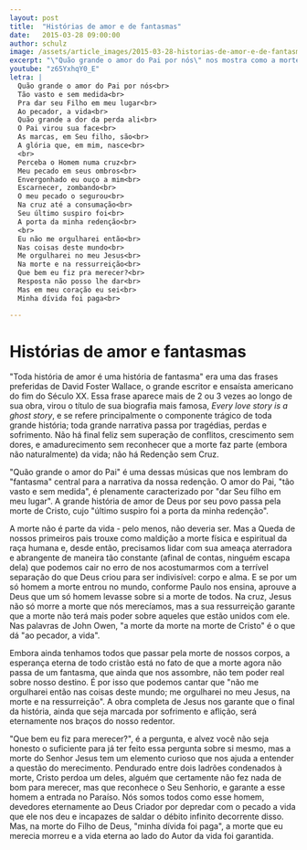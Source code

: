 ```yaml
---
layout: post
title:  "Histórias de amor e de fantasmas"
date:   2015-03-28 09:00:00
author: schulz
image: /assets/article_images/2015-03-28-historias-de-amor-e-de-fantasmas.jpg
excerpt: "\"Quão grande o amor do Pai por nós\" nos mostra como a morte de um justo é a garantia de vida para ladrões como eu e você."
youtube: "z65YxhqY0_E"
letra: |
  Quão grande o amor do Pai por nós<br>
  Tão vasto e sem medida<br>
  Pra dar seu Filho em meu lugar<br>
  Ao pecador, a vida<br>
  Quão grande a dor da perda ali<br>
  O Pai virou sua face<br>
  As marcas, em Seu filho, são<br>
  A glória que, em mim, nasce<br>
  <br>
  Perceba o Homem numa cruz<br>
  Meu pecado em seus ombros<br>
  Envergonhado eu ouço a mim<br>
  Escarnecer, zombando<br>
  O meu pecado o segurou<br>
  Na cruz até a consumação<br>
  Seu último suspiro foi<br>
  A porta da minha redenção<br>
  <br>
  Eu não me orgulharei então<br>
  Nas coisas deste mundo<br>
  Me orgulharei no meu Jesus<br>
  Na morte e na ressurreição<br>
  Que bem eu fiz pra merecer?<br>
  Resposta não posso lhe dar<br>
  Mas em meu coração eu sei<br>
  Minha dívida foi paga<br>

---
```


# Histórias de amor e fantasmas

"Toda história de amor é uma história de fantasma" era uma das frases preferidas de David Foster Wallace, o grande escritor e ensaísta americano do fim do Século XX. Essa frase aparece mais de 2 ou 3 vezes ao longo de sua obra, virou o título de sua biografia mais famosa, *Every love story is a ghost story*, e se refere principalmente o componente trágico de toda grande história; toda grande narrativa passa por tragédias, perdas e sofrimento. Não há final feliz sem superação de conflitos, crescimento sem dores, e amadurecimento sem reconhecer que a morte faz parte (embora não naturalmente) da vida; não há Redenção sem Cruz.

"Quão grande o amor do Pai" é uma dessas músicas que nos lembram do "fantasma" central para a narrativa da nossa redenção. O amor do Pai, "tão vasto e sem medida", é plenamente caracterizado por "dar Seu filho em meu lugar". A grande história de amor de Deus por seu povo passa pela morte de Cristo, cujo "último suspiro foi a porta da minha redenção".

A morte não é parte da vida - pelo menos, não deveria ser. Mas a Queda de nossos primeiros pais trouxe como maldição a morte física e espiritual da raça humana e, desde então, precisamos lidar com sua ameaça aterradora e abrangente de maneira tão constante (afinal de contas, ninguém escapa dela) que podemos cair no erro de nos acostumarmos com a terrível separação do que Deus criou para ser indivisível: corpo e alma. E se por um só homem a morte entrou no mundo, conforme Paulo nos ensina, aprouve a Deus que um só homem levasse sobre si a morte de todos. Na cruz, Jesus não só morre a morte que nós merecíamos, mas a sua ressurreição garante que a morte não terá mais poder sobre aqueles que estão unidos com ele. Nas palavras de John Owen, "a morte da morte na morte de Cristo" é o que dá "ao pecador, a vida".

Embora ainda tenhamos todos que passar pela morte de nossos corpos, a esperança eterna de todo cristão está no fato de que a morte agora não passa de um fantasma, que ainda que nos assombre, não tem poder real sobre nosso destino. É por isso que podemos cantar que "não me orgulharei então nas coisas deste mundo; me orgulharei no meu Jesus, na morte e na ressurreição". A obra completa de Jesus nos garante que o final da história, ainda que seja marcada por sofrimento e aflição, será eternamente nos braços do nosso redentor.

"Que bem eu fiz para merecer?", é a pergunta, e alvez você não seja honesto o suficiente para já ter feito essa pergunta sobre si mesmo, mas a morte do Senhor Jesus tem um elemento curioso que nos ajuda a entender a questão do merecimento. Pendurado entre dois ladrões condenados à morte, Cristo perdoa um deles, alguém que certamente não fez nada de bom para merecer, mas que reconhece o Seu Senhorio, e garante a esse homem a entrada no Paraíso. Nós somos todos como esse homem, devedores eternamente ao Deus Criador por depredar com o pecado a vida que ele nos deu e incapazes de saldar o débito infinito decorrente disso. Mas, na morte do Filho de Deus, "minha dívida foi paga", a morte que eu merecia morreu e a vida eterna ao lado do Autor da vida foi garantida.
